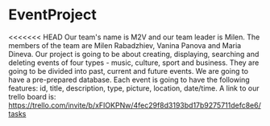 # EventProject

<<<<<<< HEAD
Our team's name is M2V and our team leader is Milen.
The members of the team are Milen Rabadzhiev, Vanina Panova and Maria Dineva.
Our project is going to be about creating, displaying, searching and deleting events of four types - music, culture, sport and business. They are going to be divided into past, current and future events.
We are going to have a pre-prepared database. Each event is going to have the
following features: id, title, description, type, picture, location, date/time.
A link to our trello board is: 
https://trello.com/invite/b/xFIOKPNw/4fec29f8d3193bd17b9275711defc8e6/tasks

